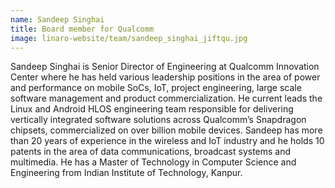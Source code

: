 ```yaml
---
name: Sandeep Singhai
title: Board member for Qualcomm
image: linaro-website/team/sandeep_singhai_jiftqu.jpg
---
```

Sandeep Singhai is Senior Director of Engineering at Qualcomm Innovation Center where he has held various leadership positions in the area of power and performance on mobile SoCs, IoT, project engineering, large scale software management and product commercialization. He current leads the Linux and Android HLOS engineering team responsible for delivering vertically integrated software solutions across Qualcomm’s Snapdragon chipsets, commercialized on over billion mobile devices. Sandeep has more than 20 years of experience in the wireless and IoT industry and he holds 10 patents in the area of data communications, broadcast systems and multimedia. He has a Master of Technology in Computer Science and Engineering from Indian Institute of Technology, Kanpur.
